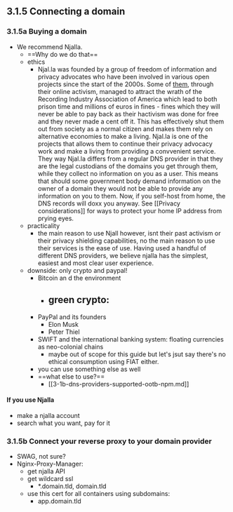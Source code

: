 ## 3.1.5 Connecting a domain
### 3.1.5a Buying a domain
- We recommend Njalla.
	- ==Why do we do that==
	- ethics
		- Njal.la was founded by a group of freedom of information and privacy advocates who have been involved in various open projects since the start of the 2000s. Some of [them](https://en.wikipedia.org/wiki/Peter_Sunde), through their online activism, managed to attract the wrath of the Recording Industry Association of America which lead to both prison time and millions of euros in fines - fines which they will never be able to pay back as their hactivism was done for free and they never made a cent off it. This has effectively shut them out from society as a normal citizen and makes them rely on alternative economies to make a living. Njal.la is one of the projects that allows them to continue their privacy advocacy work and make a living from providing a convvenient service. They way Njal.la differs from a regular DNS provider in that they are the legal custodians of the domains you get through them, while they collect no information on you as a user. This means that should some government body demand information on the owner of a domain they would not be able to provide any information on you to them. Now, if you self-host from home, the DNS records will doxx you anyway. See [[Privacy considerations]] for ways to protect your home IP address from prying eyes. 
	- practicality
		- the main reason to use Njall however, isnt their past activism or their privacy shielding capabilities, no the main reason to use their services is the ease of use. Having used a handful of different DNS providers, we believe njalla has the simplest, easiest and most clear user experience.
	- downside: only crypto and paypal!
		- Bitcoin an d the environment
			- green crypto:
				- 
		- PayPal and its founders
			- Elon Musk
			- Peter Thiel
		- SWIFT and the international banking system: floating currencies as neo-colonial chains
			- maybe out of scope for this guide but let's jsut say there's no ethical consumption using FIAT either.
		- you can use something else as well
		- ==what else to use?==
			- [[3-1b-dns-providers-supported-ootb-npm.md]] 
#### If you use Njalla
- make a njalla account
- search what you want, pay for it
### 3.1.5b Connect your reverse proxy to your domain provider
- SWAG, not sure?
- Nginx-Proxy-Manager:
	- get njalla API
	- get wildcard ssl
		- *.domain.tld, domain.tld
	- use this cert for all containers using subdomains:
		- app.domain.tld
### 